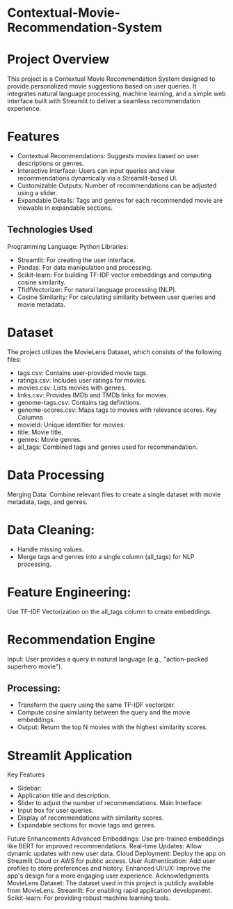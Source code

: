 # Contextual-Movie-Recommendation-System
# Project Overview
This project is a Contextual Movie Recommendation System designed to provide personalized movie suggestions based on user queries. It integrates natural language processing, machine learning, and a simple web interface built with Streamlit to deliver a seamless recommendation experience.

# Features
- Contextual Recommendations: Suggests movies based on user descriptions or genres.
- Interactive Interface: Users can input queries and view recommendations dynamically via a Streamlit-based UI.
- Customizable Outputs: Number of recommendations can be adjusted using a slider.
- Expandable Details: Tags and genres for each recommended movie are viewable in expandable sections.
## Technologies Used
Programming Language: Python
Libraries:
- Streamlit: For creating the user interface.
- Pandas: For data manipulation and processing.
- Scikit-learn: For building TF-IDF vector embeddings and computing cosine similarity.
- TfidfVectorizer: For natural language processing (NLP).
- Cosine Similarity: For calculating similarity between user queries and movie metadata.
# Dataset
The project utilizes the MovieLens Dataset, which consists of the following files:

- tags.csv: Contains user-provided movie tags.
- ratings.csv: Includes user ratings for movies.
- movies.csv: Lists movies with genres.
- links.csv: Provides IMDb and TMDb links for movies.
- genome-tags.csv: Contains tag definitions.
- genome-scores.csv: Maps tags to movies with relevance scores.
Key Columns
- movieId: Unique identifier for movies.
- title: Movie title.
- genres: Movie genres.
- all_tags: Combined tags and genres used for recommendation.
# Data Processing
Merging Data: Combine relevant files to create a single dataset with movie metadata, tags, and genres.
# Data Cleaning:
- Handle missing values.
- Merge tags and genres into a single column (all_tags) for NLP processing.
# Feature Engineering:
Use TF-IDF Vectorization on the all_tags column to create embeddings.
# Recommendation Engine
Input: User provides a query in natural language (e.g., "action-packed superhero movie").
## Processing:
- Transform the query using the same TF-IDF vectorizer.
- Compute cosine similarity between the query and the movie embeddings.
- Output: Return the top N movies with the highest similarity scores.
# Streamlit Application
Key Features
- Sidebar:
- Application title and description.
- Slider to adjust the number of recommendations.
Main Interface:
- Input box for user queries.
- Display of recommendations with similarity scores.
- Expandable sections for movie tags and genres.

Future Enhancements
Advanced Embeddings: Use pre-trained embeddings like BERT for improved recommendations.
Real-time Updates: Allow dynamic updates with new user data.
Cloud Deployment: Deploy the app on Streamlit Cloud or AWS for public access.
User Authentication: Add user profiles to store preferences and history.
Enhanced UI/UX: Improve the app's design for a more engaging user experience.
Acknowledgments
MovieLens Dataset: The dataset used in this project is publicly available from MovieLens.
Streamlit: For enabling rapid application development.
Scikit-learn: For providing robust machine learning tools.
